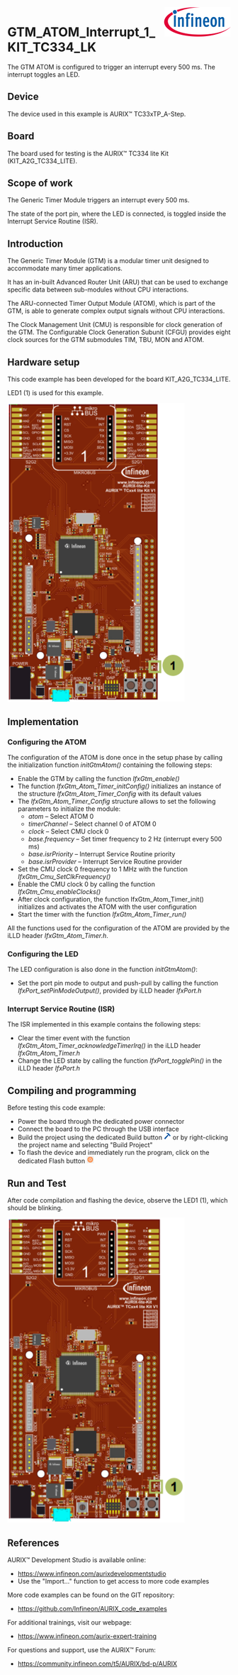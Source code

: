 <img src="./Images/IFX_LOGO_600.gif" align="right" width="150" />  

# GTM_ATOM_Interrupt_1_KIT_TC334_LK
The GTM ATOM is configured to trigger an interrupt every 500 ms. The interrupt toggles an LED.

## Device  
The device used in this example is AURIX&trade; TC33xTP_A-Step.

## Board  
The board used for testing is the AURIX&trade; TC334 lite Kit (KIT_A2G_TC334_LITE).

## Scope of work  
The Generic Timer Module triggers an interrupt every 500 ms. 

The state of the port pin, where the LED is connected, is toggled inside the Interrupt Service Routine (ISR).

## Introduction  
The Generic Timer Module (GTM) is a modular timer unit designed to accommodate many timer applications.

It has an in-built Advanced Router Unit (ARU) that can be used to exchange specific data between sub-modules without CPU interactions.

The ARU-connected Timer Output Module (ATOM), which is part of the GTM, is able to generate complex output signals without CPU interactions.

The Clock Management Unit (CMU) is responsible for clock generation of the GTM. The Configurable Clock Generation Subunit (CFGU) provides eight clock sources for the GTM submodules TIM, TBU, MON and ATOM.

## Hardware setup  
This code example has been developed for the board KIT_A2G_TC334_LITE.

LED1 (1) is used for this example.

<img src="./Images/TC334_Lite_Kit_Top_View.png" width="400" />  

## Implementation  

### Configuring the ATOM
The configuration of the ATOM is done once in the setup phase by calling the initialization function *initGtmAtom()* containing the following steps:
- Enable the GTM by calling the function *IfxGtm_enable()*
- The function *IfxGtm_Atom_Timer_initConfig()* initializes an instance of the structure *IfxGtm_Atom_Timer_Config* with its default values
- The *IfxGtm_Atom_Timer_Config* structure allows to set the following parameters to initialize the module:
  - *atom* – Select ATOM 0 
  - *timerChannel* – Select channel 0 of ATOM 0
  - *clock* – Select CMU clock 0
  - *base.frequency* – Set timer frequency to 2 Hz (interrupt every 500 ms)
  - *base.isrPriority* – Interrupt Service Routine priority
  - *base.isrProvider* – Interrupt Service Routine provider
- Set the CMU clock 0 frequency to 1 MHz with the function *IfxGtm_Cmu_SetClkFrequency()*
- Enable the CMU clock 0 by calling the function *IfxGtm_Cmu_enableClocks()*
- After clock configuration, the function IfxGtm_Atom_Timer_init() initializes and activates the ATOM with the user configuration
- Start the timer with the function *IfxGtm_Atom_Timer_run()*

All the functions used for the configuration of the ATOM are provided by the iLLD header *IfxGtm_Atom_Timer.h*.

### Configuring the LED
The LED configuration is also done in the function *initGtmAtom()*:
- Set the port pin mode to output and push-pull by calling the function *IfxPort_setPinModeOutput()*, provided by iLLD header *IfxPort.h*

### Interrupt Service Routine (ISR)
The ISR implemented in this example contains the following steps:
- Clear the timer event with the function *IfxGtm_Atom_Timer_acknowledgeTimerIrq()* in the iLLD header *IfxGtm_Atom_Timer.h*
- Change the LED state by calling the function *IfxPort_togglePin()* in the iLLD header *IfxPort.h*

## Compiling and programming  
Before testing this code example:  
- Power the board through the dedicated power connector
- Connect the board to the PC through the USB interface  
- Build the project using the dedicated Build button <img src="./Images/build_activeproj.gif" /> or by right-clicking the project name and selecting "Build Project"  
- To flash the device and immediately run the program, click on the dedicated Flash button <img src="./Images/Widget_Flash.png" width="16"/>

## Run and Test
After code compilation and flashing the device, observe the LED1 (1), which should be blinking.

<img src="./Images/TC334_Lite_Kit_Top_View_Run_and_Test.png" width="400" />  

## References  

AURIX&trade; Development Studio is available online:  
- <https://www.infineon.com/aurixdevelopmentstudio>  
- Use the "Import..." function to get access to more code examples  

More code examples can be found on the GIT repository:  
- <https://github.com/Infineon/AURIX_code_examples>  

For additional trainings, visit our webpage:  
- <https://www.infineon.com/aurix-expert-training>  

For questions and support, use the AURIX&trade; Forum:  
- <https://community.infineon.com/t5/AURIX/bd-p/AURIX>  